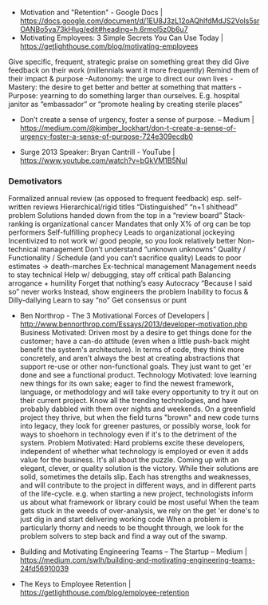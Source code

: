 - Motivation and "Retention" - Google Docs | https://docs.google.com/document/d/1EU8J3zL12oAQhlfdMdJS2Vols5srOANBo5ya73kHlug/edit#heading=h.6rmol5z0b6u7
- Motivating Employees: 3 Simple Secrets You Can Use Today | https://getlighthouse.com/blog/motivating-employees


Give specific, frequent, strategic praise on something great they did
Give feedback on their work (millennials want it more frequently)
Remind them of their impact & purpose
-Autonomy: the urge to direct our own lives
-Mastery: the desire to get better and better at something that matters
-Purpose: yearning to do something larger than ourselves. E.g. hospital janitor as “embassador” or “promote healing by creating sterile places”

- Don’t create a sense of urgency, foster a sense of purpose. – Medium | https://medium.com/@kimber_lockhart/don-t-create-a-sense-of-urgency-foster-a-sense-of-purpose-724e309ecdb0

- Surge 2013 Speaker: Bryan Cantrill - YouTube | https://www.youtube.com/watch?v=bGkVM1B5NuI
### Demotivators
Formalized annual review (as opposed to frequent feedback)
esp. self-written reviews
Hierarchical/rigid titles
“Distinguished”
“n+1 shithead” problem
Solutions handed down from the top in a “review board”
Stack-ranking is organizational cancer
Mandates that only X% of org can be top performers
Self-fulfilling prophecy
Leads to organizational jockeying
Incentivized to not work w/ good people, so you look relatively better
Non-technical management
Don’t understand “unknown unknowns”
Quality / Functionality / Schedule (and you can’t sacrifice quality)
Leads to poor estimates → death-marches
Ex-technical management
Management needs to stay technical
Help w/ debugging, stay off critical path
Balancing arrogance + humility
Forget that nothing’s easy
Autocracy
“Because I said so” never works
Instead, show engineers the problem
Inability to focus & Dilly-dallying
Learn to say “no”
Get consensus or punt


- Ben Northrop - The 3 Motivational Forces of Developers | http://www.bennorthrop.com/Essays/2013/developer-motivation.php
Business Motivated: Driven most by a desire to get things done for the customer; have a can-do attitude (even when a little push-back might benefit the system's architecture). In terms of code, they think more concretely, and aren't always the best at creating abstractions that support re-use or other non-functional goals. They just want to get 'er done and see a functional product.
Technology Motivated: love learning new things for its own sake; eager to find the newest framework, language, or methodology and will take every opportunity to try it out on their current project. Know all the trending technologies, and have probably dabbled with them over nights and weekends. On a greenfield project they thrive, but when the field turns "brown" and new code turns into legacy, they look for greener pastures, or possibly worse, look for ways to shoehorn in technology even if it's to the detriment of the system.
Problem Motivated: Hard problems excite these developers, independent of whether what technology is employed or even it adds value for the business. It's all about the puzzle. Coming up with an elegant, clever, or quality solution is the victory. While their solutions are solid, sometimes the details slip.
Each has strengths and weaknesses, and will contribute to the project in different ways, and in different parts of the life-cycle. e.g.
when starting a new project, technologists inform us about what framework or library could be most useful
When the team gets stuck in the weeds of over-analysis, we rely on the get 'er done's to just dig in and start delivering working code
When a problem is particularly thorny and needs to be thought through, we look for the problem solvers to step back and find a way out of the swamp.


- Building and Motivating Engineering Teams – The Startup – Medium | https://medium.com/swlh/building-and-motivating-engineering-teams-24fd56910039

- The Keys to Employee Retention | https://getlighthouse.com/blog/employee-retention
